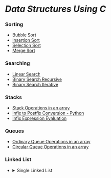 # *Data Structures Using C*
### Sorting
* [Bubble Sort](https://github.com/darsigangothri06/Data-Structures-Using-C/blob/main/Bubble%20Sort.c)
* [Insertion Sort](https://github.com/darsigangothri06/Data-Structures-Using-C/blob/main/Insertion%20Sort.c)
* [Selection Sort](https://github.com/darsigangothri06/Data-Structures-Using-C/blob/main/Selection%20Sort.c)
* [Merge Sort](https://github.com/darsigangothri06/Data-Structures-Using-C/blob/main/Merge%20Sort.c)

### Searching
* [Linear Search](https://github.com/darsigangothri06/Data-Structures-Using-C/blob/main/LinearSearch.c)
* [Binary Search Recursive](https://github.com/darsigangothri06/Data-Structures-Using-C/blob/main/BinarySearchRec.c "Recursive")
* [Binary Search Iterative](https://github.com/darsigangothri06/Data-Structures-Using-C/blob/main/BinarySearch.c "Iterative")

### Stacks
* [Stack Operations in an array](https://github.com/darsigangothri06/Data-Structures-Using-C/blob/main/StackOperations.c)
* [Infix to Postfix Conversion - Python](https://github.com/darsigangothri06/Data-Structures-Using-C/blob/main/InfixToPostfix.py)
* [Infix Expression Evaluation](https://github.com/darsigangothri06/Data-Structures-Using-C/blob/main/InfixEvaluation.py)

### Queues 
* [Ordinary Queue Operations in an array](https://github.com/darsigangothri06/Data-Structures-Using-C/blob/main/QueueOperations.c)
* [Circular Queue Operations in an array](https://github.com/darsigangothri06/Data-Structures-Using-C/blob/main/CircularQueue.c)

### Linked List
* 
  <details>
      <summary>Single Linked List</summary>


    * [Single Linked List Creation](https://github.com/darsigangothri06/Data-Structures-Using-C/blob/main/SingleLinkedList.c "With N nodes")
    * [Add Node at begin](https://github.com/darsigangothri06/Data-Structures-Using-C/blob/main/SLLAdd_at_begin.c)
    * [Add Node at end](https://github.com/darsigangothri06/Data-Structures-Using-C/blob/main/SLLAdd_at_end.c)
    * [Add Node at position](https://github.com/darsigangothri06/Data-Structures-Using-C/blob/main/SLL_Add_at_position.c)
  </details>